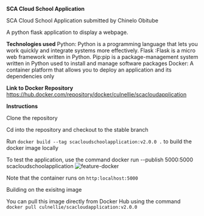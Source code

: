 **SCA Cloud School Application**

SCA Cloud School Application submitted by Chinelo Obitube

A python flask application to display a webpage.

**Technologies used**
Python: Python is a programming language that lets you work quickly and integrate systems more effectively.
Flask :Flask is a micro web framework written in Python.
Pip:pip is a package-management system written in Python used to install and manage software packages
Docker: A container platform that allows you to deploy an application and its dependencies only

**Link to Docker Repository**
https://hub.docker.com/repository/docker/culnellie/scacloudapplication

**Instructions**

Clone the repository

Cd into the repository and checkout to the stable branch

Run ```docker build --tag scacloudschoolapplication:v2.0.0 .``` to build the docker image locally

To test the application, use the command docker run --publish 5000:5000 scacloudschoolapplication
![feature-docker](https://user-images.githubusercontent.com/74656858/126865344-d77feceb-cd87-471a-b30a-99ce02cccb3f.PNG)


Note that the container runs on ```http:localhost:5000```

Building on the exisitng image

You can pull this image directly from Docker Hub using the command ```docker pull culnellie/scacloudapplication:v2.0.0```
